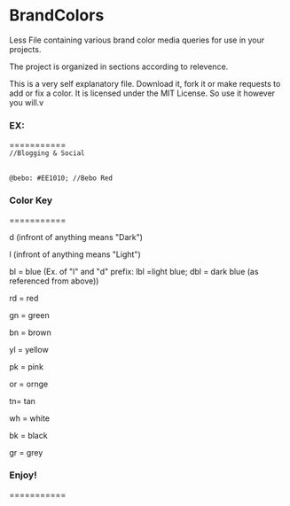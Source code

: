 BrandColors
===========

Less File containing various brand color media queries for use in your projects.

The project is organized in sections according to relevence.

This is a very self explanatory file. Download it, fork it or make requests to add or fix a color. It is licensed under the MIT License. So use it however you will.v

<h3>  EX: </h3>
===========
<code>
//Blogging & Social
</code>
<br />
<code>
@bebo: #EE1010; //Bebo Red
</code>


<h3>Color Key</h3>
===========
<p>
<p>d (infront of anything means "Dark")</p>
<p>l (infront of anything means "Light")</p>
<p>bl = blue (Ex. of "l" and "d" prefix: lbl =light blue; dbl = dark blue (as referenced from above))</p>
<p>rd = red</p>
<p>gn = green</p>
<p>bn = brown</p>
<p>yl = yellow</p>
<p>pk = pink</p>
<p>or = ornge</p>
<p>tn= tan</p>
<p>wh = white</p>
<p>bk = black</p>
<p>gr = grey</p>
</p>


<h3>Enjoy!</h3>
===========
